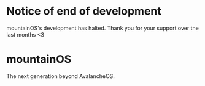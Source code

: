 # Notice of end of development
mountainOS's development has halted. Thank you for your support over the last months <3

# mountainOS
The next generation beyond AvalancheOS.
